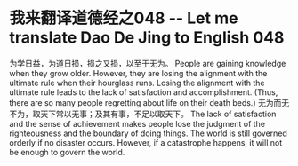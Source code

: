 # 我来翻译道德经之048 -- Let me translate Dao De Jing to English 048

为学日益，为道日损，损之又损，以至于无为。
People are gaining knowledge when they grow older.
However, they are losing the alignment with the ultimate rule when their hourglass runs.
Losing the alignment with the ultimate rule leads to the lack of satisfaction and accomplishment. (Thus, there are so many people regretting about life on their death beds.)
无为而无不为，取天下常以无事；及其有事，不足以取天下。
The lack of satisfaction and the sense of achievement makes people lose the judgment of the righteousness and the boundary of doing things. The world is still governed orderly if no disaster occurs. However, if a catastrophe happens, it will not be enough to govern the world.
